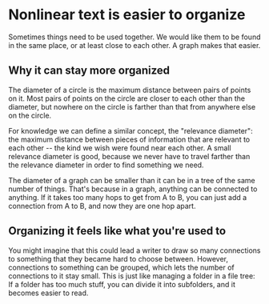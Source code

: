 # Nonlinear text is easier to organize
Sometimes things need to be used together. We would like them to be found in the same place, or at least close to each other. A graph makes that easier.

## Why it can stay more organized
The diameter of a circle is the maximum distance between pairs of points on it. Most pairs of points on the circle are closer to each other than the diameter, but nowhere on the circle is farther than that from anywhere else on the circle.

For knowledge we can define a similar concept, the "relevance diameter": the maximum distance between pieces of information that are relevant to each other -- the kind we wish were found near each other. A small relevance diameter is good, because we never have to travel farther than the relevance diameter in order to find something we need.

The diameter of a graph can be smaller than it can be in a tree of the same number of things. That's because in a graph, anything can be connected to anything. If it takes too many hops to get from A to B, you can just add a connection from A to B, and now they are one hop apart.

## Organizing it feels like what you're used to
You might imagine that this could lead a writer to draw so many connections to something that they became hard to choose between. However, connections to something can be grouped, which lets the number of connections to it stay small. This is just like managing a folder in a file tree: If a folder has too much stuff, you can divide it into subfolders, and it becomes easier to read.
